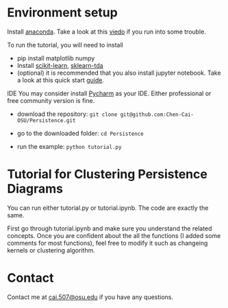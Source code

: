 
# Environment setup
Install [anaconda](https://docs.anaconda.com/anaconda/install/mac-os/). Take a look
at this [viedo](https://www.youtube.com/watch?v=uz6r0id2apA) if you run into some trouble.

To run the tutorial, you will need to install
* pip install matplotlib numpy
* Install [scikit-learn](https://scikit-learn.org/stable/install.html), [sklearn-tda](https://github.com/MathieuCarriere/sklearn-tda)
* (optional) it is recommended that you also install jupyter notebook. Take a look at 
this quick start [guide](https://jupyter-notebook-beginner-guide.readthedocs.io/en/latest/). 

IDE
You may consider install [Pycharm](https://www.jetbrains.com/pycharm/) as your IDE. Either professional or free community version is fine.

* download the repository: ``git clone git@github.com:Chen-Cai-OSU/Persistence.git``

* go to the downloaded folder: ``cd Persistence``

* run the example: ``python tutorial.py``


# Tutorial for Clustering Persistence Diagrams
You can run either tutorial.py or tutorial.ipynb. The code are exactly the same.

First go through tutorial.ipynb and make sure you understand the related concepts. 
Once you are confident about the all the functions (I added some comments for most functions), feel free to modify it such as changeing kernels 
or clustering algorithm.

# Contact
Contact me at cai.507@osu.edu if you have any questions. 